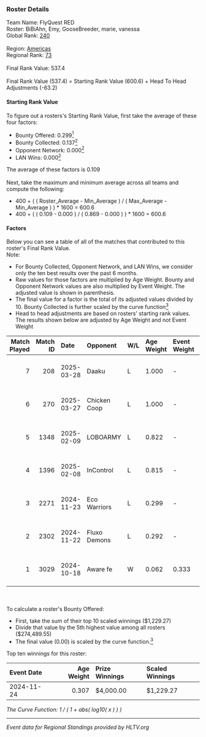 ### Roster Details<br />
Team Name: FlyQuest RED<br />
Roster: BiBiAhn, Emy, GooseBreeder, marie, vanessa<br />
Global Rank: [240](../../standings_global_2025_04_07.md)<br />
<br />
Region: [Americas]( ../../standings_americas_2025_04_07.md)<br />
Regional Rank: [73]( ../../standings_americas_2025_04_07.md)<br />
<br />
Final Rank Value:  537.4<br />
<br />
Final Rank Value (537.4) = Starting Rank Value (600.6) + Head To Head Adjustments (-63.2)<br />

#### Starting Rank Value<br />
To figure out a rosters's Starting Rank Value, first take the average of these four factors:<br />
- Bounty Offered: 0.299[<sup>1</sup>](#table2)
- Bounty Collected: 0.137[<sup>2</sup>](#table1)
- Opponent Network: 0.000[<sup>2</sup>](#table1)
- LAN Wins: 0.000[<sup>2</sup>](#table1)

The average of these factors is 0.109<br />
<br />
Next, take the maximum and minimum average across all teams and compute the following:<br />
- 400 + ( ( Roster_Average - Min_Average ) / ( Max_Average - Min_Average ) ) * 1600 = 600.6
- 400 + ( ( 0.109 - 0.000 ) / ( 0.869 - 0.000 ) ) * 1600 = 600.6


#### Factors<br />
Below you can see a table of all of the matches that contributed to this roster's Final Rank Value.<br />
Note:<br />

- For Bounty Collected, Opponent Network, and LAN Wins, we consider only the ten best results over the past 6 months.
- Raw values for those factors are multiplied by Age Weight. Bounty and Opponent Network values are also multiplied by Event Weight. The adjusted value is shown in parenthesis.
- The final value for a factor is the total of its adjusted values divided by 10. Bounty Collected is further scaled by the curve function[<sup>3</sup>](#curveFunction)
- Head to head adjustments are based on rosters' starting rank values. The results shown below are adjusted by Age Weight and not Event Weight
<span id="table1"></span><br />


| Match Played | Match ID | Date       | Opponent     | W/L | Age Weight | Event Weight | Bounty Collected | Opponent Network | LAN Wins  | H2H Adj. | Roster                                      |
| -: | -: | :- | :- | :- | :- | :- | :- | :- | :- | -: | :- |
|            7 |      208 | 2025-03-28 | Daaku        | L   | 1.000      | -            | -                | -                | -         |   -17.94 | BiBiAhn, Emy, GooseBreeder, marie, vanessa  |
|            6 |      270 | 2025-03-27 | Chicken Coop | L   | 1.000      | -            | -                | -                | -         |   -13.12 | BiBiAhn, Emy, GooseBreeder, marie, vanessa  |
|            5 |     1348 | 2025-02-09 | LOBOARMY     | L   | 0.822      | -            | -                | -                | -         |    -9.65 | BiBiAhn, Emy, GooseBreeder, marie, vanessa  |
|            4 |     1396 | 2025-02-08 | InControl    | L   | 0.815      | -            | -                | -                | -         |   -16.14 | BiBiAhn, Emy, GooseBreeder, marie, vanessa  |
|            3 |     2271 | 2024-11-23 | Eco Warriors | L   | 0.299      | -            | -                | -                | -         |    -3.39 | BiBiAhn, Emy, GooseBreeder, Kaoday, vanessa |
|            2 |     2302 | 2024-11-22 | Fluxo Demons | L   | 0.292      | -            | -                | -                | -         |    -3.64 | BiBiAhn, Emy, GooseBreeder, Kaoday, vanessa |
|            1 |     3029 | 2024-10-18 | Aware fe     | W   | 0.062      | 0.333        | 0.000 (0.000)    | 0.000 (0.000)    | 0 (0.000) |     0.71 | BiBiAhn, Emy, GooseBreeder, Kaoday, vanessa |

<br />
<span id="table2"></span><br />
To calculate a roster's Bounty Offered:<br />

- First, take the sum of their top 10 scaled winnings ($1,229.27)
- Divide that value by the 5th highest value among all rosters ($274,489.55)
- The final value (0.00) is scaled by the curve function.[<sup>3</sup>](#curveFunction)

Top ten winnings for this roster:<br />

| Event Date | Age Weight | Prize Winnings | Scaled Winnings |
| :- | -: | :- | :- |
| 2024-11-24 |      0.307 | $4,000.00      | $1,229.27       |


<span id="curveFunction"></span>_The Curve Function: 1 / ( 1 + abs( log10( x ) ) )_<br />

---
_Event data for Regional Standings provided by HLTV.org_<br />
